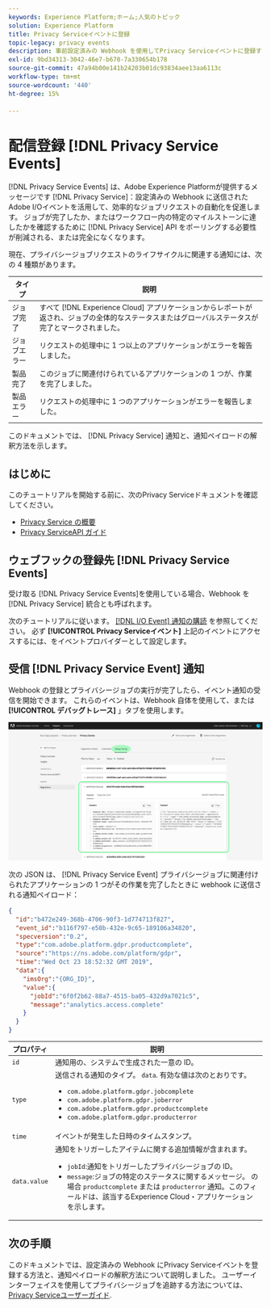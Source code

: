 ```yaml
---
keywords: Experience Platform;ホーム;人気のトピック
solution: Experience Platform
title: Privacy Serviceイベントに登録
topic-legacy: privacy events
description: 事前設定済みの Webhook を使用してPrivacy Serviceイベントに登録する方法を説明します。
exl-id: 9bd34313-3042-46e7-b670-7a330654b178
source-git-commit: 47a94b00e141b24203b01dc93834aee13aa6113c
workflow-type: tm+mt
source-wordcount: '440'
ht-degree: 15%

---
```


# 配信登録 [!DNL Privacy Service Events]

[!DNL Privacy Service Events] は、Adobe Experience Platformが提供するメッセージです [!DNL Privacy Service]：設定済みの Webhook に送信されたAdobe I/Oイベントを活用して、効率的なジョブリクエストの自動化を促進します。 ジョブが完了したか、またはワークフロー内の特定のマイルストーンに達したかを確認するために [!DNL Privacy Service] API をポーリングする必要性が削減される、または完全になくなります。

現在、プライバシージョブリクエストのライフサイクルに関連する通知には、次の 4 種類があります。

| タイプ | 説明 |
| --- | --- |
| ジョブ完了 | すべて [!DNL Experience Cloud] アプリケーションからレポートが返され、ジョブの全体的なステータスまたはグローバルステータスが完了とマークされました。 |
| ジョブエラー | リクエストの処理中に 1 つ以上のアプリケーションがエラーを報告しました。 |
| 製品完了 | このジョブに関連付けられているアプリケーションの 1 つが、作業を完了しました。 |
| 製品エラー | リクエストの処理中に 1 つのアプリケーションがエラーを報告しました。 |

このドキュメントでは、 [!DNL Privacy Service] 通知と、通知ペイロードの解釈方法を示します。

## はじめに

このチュートリアルを開始する前に、次のPrivacy Serviceドキュメントを確認してください。

* [Privacy Service の概要](./home.md)
* [Privacy ServiceAPI ガイド](./api/overview.md)

## ウェブフックの登録先 [!DNL Privacy Service Events]

受け取る [!DNL Privacy Service Events]を使用している場合、Webhook を [!DNL Privacy Service] 統合とも呼ばれます。

次のチュートリアルに従います。 [[!DNL I/O Event] 通知の購読](../observability/alerts/subscribe.md) を参照してください。 必ず **[!UICONTROL Privacy Serviceイベント]** 上記のイベントにアクセスするには、をイベントプロバイダーとして設定します。

## 受信 [!DNL Privacy Service Event] 通知

Webhook の登録とプライバシージョブの実行が完了したら、イベント通知の受信を開始できます。 これらのイベントは、Webhook 自体を使用して、または **[!UICONTROL デバッグトレース]** 」タブを使用します。

![](images/privacy-events/debug-tracing.png)

次の JSON は、 [!DNL Privacy Service Event] プライバシージョブに関連付けられたアプリケーションの 1 つがその作業を完了したときに webhook に送信される通知ペイロード：

```json
{
  "id":"b472e249-368b-4706-90f3-1d774713f827",
  "event_id":"b116f797-e50b-432e-9c65-189106a34820",
  "specversion":"0.2",
  "type":"com.adobe.platform.gdpr.productcomplete",
  "source":"https://ns.adobe.com/platform/gdpr",
  "time":"Wed Oct 23 18:52:32 GMT 2019",
  "data":{
    "imsOrg":"{ORG_ID}",
    "value":{
      "jobId":"6f0f2b62-88a7-4515-ba05-432d9a7021c5",
      "message":"analytics.access.complete"
    }
  }
}
```

| プロパティ | 説明 |
| --- | --- |
| `id` | 通知用の、システムで生成された一意の ID。 |
| `type` | 送信される通知のタイプ。 `data`. 有効な値は次のとおりです。 <ul><li>`com.adobe.platform.gdpr.jobcomplete`</li><li>`com.adobe.platform.gdpr.joberror`</li><li>`com.adobe.platform.gdpr.productcomplete`</li><li>`com.adobe.platform.gdpr.producterror`</li></ul> |
| `time` | イベントが発生した日時のタイムスタンプ。 |
| `data.value` | 通知をトリガーしたアイテムに関する追加情報が含まれます。 <ul><li>`jobId`:通知をトリガーしたプライバシージョブの ID。</li><li>`message`:ジョブの特定のステータスに関するメッセージ。 の場合 `productcomplete` または `producterror` 通知。このフィールドは、該当するExperience Cloud・アプリケーションを示します。</li></ul> |

## 次の手順

このドキュメントでは、設定済みの Webhook にPrivacy Serviceイベントを登録する方法と、通知ペイロードの解釈方法について説明しました。 ユーザーインターフェイスを使用してプライバシージョブを追跡する方法については、 [Privacy Serviceユーザーガイド](./ui/user-guide.md).
